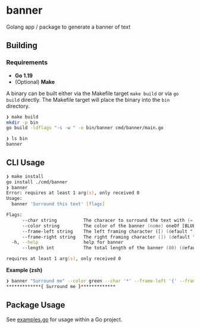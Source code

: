 # banner
Golang app / package to generate a banner of text

## Building

### Requirements

- **Go 1.19**
- (Optional) **Make**

A binary can be built either via the Makefile target `make build` or via `go build` directly.
The Makefile target will place the binary into the `bin` directory.

```zsh
❯ make build
mkdir -p bin
go build -ldflags "-s -w " -o bin/banner cmd/banner/main.go

❯ ls bin
banner
```

## CLI Usage

```zsh
❯ make install
go install ./cmd/banner
❯ banner
Error: requires at least 1 arg(s), only received 0
Usage:
  banner 'Surround this text' [flags]

Flags:
      --char string          The characer to surround the text with (=) (default "=")
      --color string         The color of the banner (none) oneOf [BLUE WHITE BRIGHT_BLACK BRIGHT_RED BRIGHT_GREEN BRIGHT_YELLOW GREEN MAGENTA CYAN BRIGHT_CYAN BLACK BRIGHT_BLUE BRIGHT_MAGENTA YELLOW BRIGHT_WHITE RED]
      --frame-left string    The left framing character ([) (default "[")
      --frame-right string   The right framing character (]) (default "[")
  -h, --help                 help for banner
      --length int           The total length of the banner (80) (default 80)

requires at least 1 arg(s), only received 0
```

**Example (zsh)**

```zsh
❯ banner "Surround me" --color green --char '*' --frame-left '{' --frame-right '}' --length 40
*************{ Surround me }*************
```

## Package Usage

See [examples.go](./examples/examples.go) for usage within a Go project.
